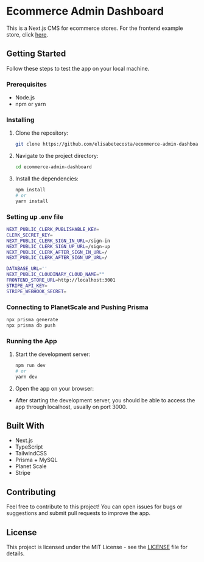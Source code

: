 # Ecommerce Admin Dashboard

This is a Next.js CMS for ecommerce stores. For the frontend example store, click [here](https://github.com/elisabetecosta/ecommerce-store).

## Getting Started

Follow these steps to test the app on your local machine.

### Prerequisites

- Node.js
- npm or yarn

### Installing

1. Clone the repository:

   ```bash
   git clone https://github.com/elisabetecosta/ecommerce-admin-dashboard.git

2. Navigate to the project directory:

    ```bash
    cd ecommerce-admin-dashboard

3. Install the dependencies:

    ```bash
    npm install
    # or
    yarn install

### Setting up .env file

  ```bash
  NEXT_PUBLIC_CLERK_PUBLISHABLE_KEY=
  CLERK_SECRET_KEY=
  NEXT_PUBLIC_CLERK_SIGN_IN_URL=/sign-in
  NEXT_PUBLIC_CLERK_SIGN_UP_URL=/sign-up
  NEXT_PUBLIC_CLERK_AFTER_SIGN_IN_URL=/
  NEXT_PUBLIC_CLERK_AFTER_SIGN_UP_URL=/
  
  DATABASE_URL=''
  NEXT_PUBLIC_CLOUDINARY_CLOUD_NAME=""
  FRONTEND_STORE_URL=http://localhost:3001
  STRIPE_API_KEY=
  STRIPE_WEBHOOK_SECRET=
  ```

### Connecting to PlanetScale and Pushing Prisma

  ```bash
  npx prisma generate
  npx prisma db push
   ```

### Running the App

1. Start the development server:

    ```bash
    npm run dev
    # or
    yarn dev
    
2. Open the app on your browser:

- After starting the development server, you should be able to access the app through localhost, usually on port 3000.

## Built With
- Next.js
- TypeScript
- TailwindCSS
- Prisma + MySQL
- Planet Scale
- Stripe

## Contributing
Feel free to contribute to this project! You can open issues for bugs or suggestions and submit pull requests to improve the app.

## License
This project is licensed under the MIT License - see the [LICENSE](https://github.com/elisabetecosta/ecommerce-admin-dashboard/blob/main/LICENSE.txt) file for details.
